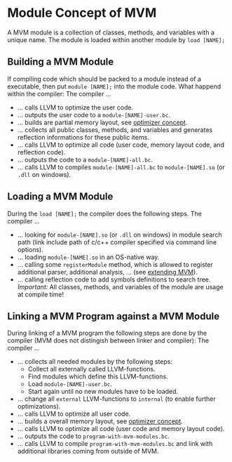 # Module Concept of MVM
A MVM module is a collection of classes, methods, and variables with a unique name. The module is loaded within another module by `load [NAME];`

## Building a MVM Module
If compiling code which should be packed to a module instead of a executable, then put `module [NAME];` into the module code.
What happend within the compiler:
The compiler ...
* ... calls LLVM to optimize the user code.
* ... outputs the user code to a `module-[NAME]-user.bc`.
* ... builds are partial memory layout, see [optimizer concept](optimizer-concept.md).
* ... collects all public classes, methods, and variables and generates reflection informations for these public items.
* ... calls LLVM to optimize all code (user code, memory layout code, and reflection code).
* ... outputs the code to a `module-[NAME]-all.bc`.
* ... calls LLVM to compiles `module-[NAME]-all.bc` to `module-[NAME].so` (or `.dll` on windows).

## Loading a MVM Module
During the `load [NAME];` the compiler does the following steps.
The compiler ...
* ... looking for `module-[NAME].so` (or `.dll` on windows) in module search path (link include path of c/c++ compiler specified via command line options).
* ... loading `module-[NAME].so` in an OS-native way.
* ... calling some `registerModule` method, which is allowed to register additional parser, additional analysis, ... (see [extending MVM](parser-concept.md)).
* ... calling reflection code to add symbols definitions to search tree.
*Important:* All classes, methods, and variables of the module are usage at compile time!

## Linking a MVM Program against a MVM Module
During linking of a MVM program the following steps are done by the compiler (MVM does not distingish between linker and compiler):
The compiler ...
* ... collects all needed modules by the following steps:
    * Collect all externally called LLVM-functions.
    * Find modules which define this LLVM-functions.
    * Load `module-[NAME]-user.bc`.
    * Start again until no new modules have to be loaded.
* ... change all `external` LLVM-functions to `internal` (to enable further optimizations).
* ... calls LLVM to optimize all user code.
* ... builds a overall memory layout, see [optimizer concept](optimizer-concept.md).
* ... calls LLVM to optimize all code (user code and memory layout code).
* ... outputs the code to `program-with-mvm-modules.bc`.
* ... calls LLVM to compile `program-with-mvm-modules.bc` and link with additional libraries coming from outside of MVM.